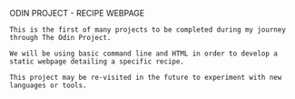 ODIN PROJECT - RECIPE WEBPAGE

    This is the first of many projects to be completed during my journey through The Odin Project.

    We will be using basic command line and HTML in order to develop a static webpage detailing a specific recipe.

    This project may be re-visited in the future to experiment with new languages or tools.